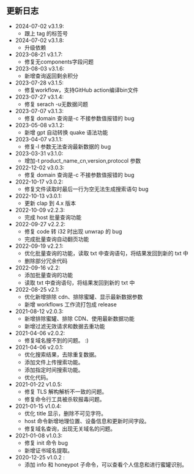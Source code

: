 ## 更新日志

- 2024-07-02 v3.1.9:
  - 跟上 tag 的标签号
- 2024-07-02 v3.1.8:
  - 升级依赖
- 2023-08-21 v3.1.7:
  - 修复无components字段问题
- 2023-08-03 v3.1.6:
  - 新增查询返回剩余积分
- 2023-07-28 v3.1.5:
  - 修复workflow，支持GitHub action编译bin文件
- 2023-07-27 v3.1.4:
  - 修复 serach -u无数据问题
- 2023-07-07 v3.1.3:
  - 修复 domain 查询是-c 不接参数值报错的 bug
- 2023-05-08 v3.1.2:
  - 新增 gpt 自动转换 quake 语法功能
- 2023-04-07 v3.1.1:
  - 修复-l 参数无法查询最新数据的 bug
- 2023-03-31 v3.1.0:
  - 增加-t product_name_cn,version,protocol 参数
- 2022-12-02 v3.0.3:
  - 修复 domain 查询是-c 不接参数值报错的 bug
- 2022-10-17 v3.0.2:
  - 修复文件读取时最后一行为空无法生成搜索语句 bug
- 2022-10-13 v3.0.1:
  - 更新 clap 到 4.x 版本
- 2022-10-09 v2.2.3:
  - 完成 host 批量查询功能
- 2022-09-27 v2.2.2:
  - 修复 code 转 i32 时出现 unwrap 的 bug
  - 完成批量查询自动翻页功能
- 2022-09-19 v2.2.1:
  - 优化批量查询的功能，读取 txt 中查询语句，将结果发回到新的 txt 中
  - 删除部分冗余代码
- 2022-09-16 v2.2:
  - 添加批量查询的功能
  - 读取 txt 中查询语句，将结果发回到新的 txt 中
- 2022-08-25 v2.1:
  - 优化新增排除 cdn、排除蜜罐、显示最新数据参数
  - 新增 workflows 工作流打包成 release
- 2021-08-12 v2.0.3:
  - 新增排除蜜罐、排除 CDN、使用最新数据功能
  - 新增过滤无效请求和数据去重功能
- 2021-04-06 v2.0.2:
  - 修复域名搜不到的问题。 :)
- 2021-04-06 v2.0.1:
  - 优化搜索结果，去除重复数据。
  - 添加文件上传搜索功能。
  - 添加指定时间搜索功能。
  - 优化代码。
- 2021-01-22 v1.0.5:
  - 修复 TLS 解构解析不一致的问题。
  - 修复命令行工具被杀软报毒问题。
- 2021-01-15 v1.0.4:
  - 优化 title 显示，删除不可见字符。
  - host 命令新增地理位置、设备信息和更新时间字段。
  - 修复域名查询，出现无关域名的问题。
- 2021-01-08 v1.0.3:
  - 修复 init 命令 bug
  - 新增证书域名提取。
- 2020-12-25 v1.0.2 :
  - 添加 info 和 honeypot 子命令，可以查看个人信息和进行蜜罐识别。
